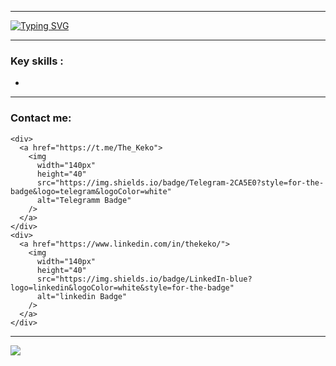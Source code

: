 
  ---

<a href="https://t.me/The_Keko"><img src="https://readme-typing-svg.demolab.com?font=JetBrains+Mono&weight=500&size=25&pause=800&width=500&height=100&lines=Hi+there+%F0%9F%99%8B%F0%9F%8F%BB;%D0%A1lick+to+contact+me+%F0%9F%91%88%F0%9F%8F%BB" alt="Typing SVG" /></a>

  ---
  
### Key skills :

  - 
  
  ---
  
  ### Contact me:
    <div>
      <a href="https://t.me/The_Keko">
        <img
          width="140px"
          height="40"
          src="https://img.shields.io/badge/Telegram-2CA5E0?style=for-the-badge&logo=telegram&logoColor=white"
          alt="Telegramm Badge"
        />
      </a>
    </div>
    <div>
      <a href="https://www.linkedin.com/in/thekeko/">
        <img
          width="140px"
          height="40"
          src="https://img.shields.io/badge/LinkedIn-blue?logo=linkedin&logoColor=white&style=for-the-badge"
          alt="linkedin Badge"
        />
      </a>
    </div>
  ---


![](https://komarev.com/ghpvc/?username=your-github-TheKEKO)
